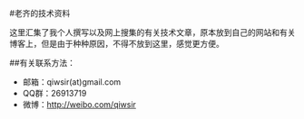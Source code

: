#老齐的技术资料

这里汇集了我个人撰写以及网上搜集的有关技术文章，原本放到自己的网站和有关博客上，但是由于种种原因，不得不放到这里，感觉更方便。

##有关联系方法：

- 邮箱：qiwsir(at)gmail.com
- QQ群：26913719
- 微博：http://weibo.com/qiwsir

